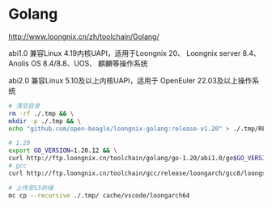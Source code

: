 # Golang

<http://www.loongnix.cn/zh/toolchain/Golang/>

abi1.0 兼容Linux 4.19内核UAPI，适用于Loongnix 20、
Loongnix server 8.4、Anolis OS 8.4/8.8、UOS、
麒麟等操作系统

abi2.0 兼容Linux 5.10及以上内核UAPI，适用于
OpenEuler 22.03及以上操作系统

```bash
# 清空目录
rm -rf ./.tmp && \
mkdir -p ./.tmp && \
echo "github.com/open-beagle/loongnix-golang:release-v1.20" > ./.tmp/README.md

# 1.20
export GO_VERSION=1.20.12 && \
curl http://ftp.loongnix.cn/toolchain/golang/go-1.20/abi1.0/go$GO_VERSION.linux-amd64.tar.gz > ./.tmp/go$GO_VERSION.linux-amd64.tar.gz && \
# gcc
curl http://ftp.loongnix.cn/toolchain/gcc/release/loongarch/gcc8/loongson-gnu-toolchain-8.3.novec-x86_64-loongarch64-linux-gnu-rc1.1.tar.xz > ./.tmp/loongson-gnu-toolchain-8.3.novec-x86_64-loongarch64-linux-gnu-rc1.1.tar.xz

# 上传至S3存储
mc cp --recursive ./.tmp/ cache/vscode/loongarch64
```

